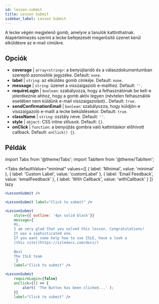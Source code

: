 ```yaml
---
id: lesson-submit 
title: Lesson Submit
sidebar_label: Lesson Submit
---
```


A lecke végén megjelenő gomb, amelyre a tanulók kattinthatnak. Alapértelmezés szerint a lecke befejezését megerősítő üzenet kerül elküldésre az e-mail címükre.

## Opciók

* __coverage__ | `array<string>`: a benyújtandó és a válaszdokumentumban szereplő azonosítók jegyzéke. Default: `none`.
* __label__ | `string`: az elküldés gomb címkéje. Default: `none`.
* __message__ | `string`: üzenet a visszaigazoló e-mailhez. Default: `''`.
* __requireLogin__ | `boolean`: szabályozza, hogy a felhasználónak be kell-e jelentkeznie ahhoz, hogy a gomb aktív legyen (névtelen felhasználók esetében nem küldünk e-mail visszaigazolást).. Default: `true`.
* __sendConfirmationEmail__ | `boolean`: szabályozza, hogy küldjön-e visszaigazoló e-mailt a lecke beküldésekor. Default: `true`.
* __className__ | `string`: osztály neve. Default: `''`.
* __style__ | `object`: CSS inline stílusok. Default: `{}`.
* __onClick__ | `function`: a benyújtás gombra való kattintáskor előhívott callback. Default: `onClick() {}`.


## Példák

import Tabs from '@theme/Tabs';
import TabItem from '@theme/TabItem';

<Tabs
    defaultValue="minimal"
    values={[
        { label: 'Minimal', value: 'minimal' },
        { label: 'Custom Label', value: 'customLabel' },
        { label: 'Email Feedback', value: 'emailFeedback' },
        { label: 'With Callback', value: 'withCallback' }
    ]}
    lazy
>
<TabItem value="minimal">

```jsx live
<LessonSubmit />
```

</TabItem>

<TabItem value="customLabel">

```jsx live
<LessonSubmit label="Click to submit" />
```

</TabItem>

<TabItem value="withEmail">

```jsx live
<LessonSubmit 
    style={{ outline: '4px solid black'}}
    message={`
    Hi,
    I am very glad that you solved this lesson. Congratulations! 
    It was a sophisticated one.
    If you want some help how to use ISLE, have a look a 
    [this site](https://isledocs.com/docs/)
    
    Best
    The ISLE team
    `}
    label="Click to submit" />
```
</TabItem>

<TabItem value="withCallback">

```jsx live
<LessonSubmit 
    requireLogin={false}
    onClick={() => {
        alert( 'The Button has been clicked...' );
    }}
    label="Click to submit" />
```
</TabItem>

</Tabs>
